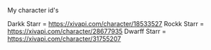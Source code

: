 My character id's

Darkk Starr = https://xivapi.com/character/18533527
Rockk Starr = https://xivapi.com/character/28677935
Dwarff Starr = https://xivapi.com/character/31755207